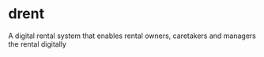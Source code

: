 # drent
A digital rental system that enables rental owners, caretakers and managers the rental digitally
